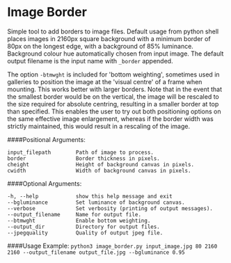 # Image Border
Simple tool to add borders to image files. Default usage from python shell places images in 2160px square background with a minimum border of 80px on the longest edge, with a background of 85% luminance. Background colour hue automatically chosen from input image. The default output filename is the input name with `_border` appended.

The option `-btmwght` is included for 'bottom weighting', sometimes used in galleries to position the image at the 'visual centre' of a frame when mounting. This works better with larger borders. Note that in the event that the smallest border would be on the vertical, the image will be rescaled to the size required for absolute centring, resulting in a smaller border at top than specified. This enables the user to try out both positioning options on the same effective image enlargement, whereas if the border width was strictly maintained, this would result in a rescaling of the image.

####Positional Arguments:
  ```
  input_filepath        Path of image to process.
  border                Border thickness in pixels.
  cheight               Height of background canvas in pixels.
  cwidth                Width of background canvas in pixels.
  ```

####Optional Arguments:
  ```
  -h, --help            show this help message and exit
  --bgluminance         Set luminance of background canvas.
  --verbose             Set verbosity (printing of output messages).
  --output_filename     Name for output file.
  --btmwght             Enable bottom weighting.
  --output_dir          Directory for output files.
  --jpegquality         Quality of output jpeg file.
  ```

####Usage Example:
`python3 image_border.py input_image.jpg 80 2160 2160 --output_filename output_file.jpg --bgluminance 0.95`